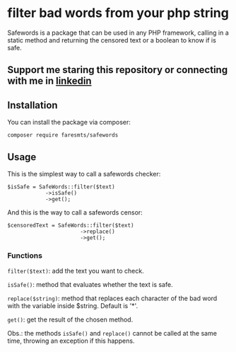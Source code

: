 # filter bad words from your php string

Safewords is a package that can be used in any PHP framework, calling in a static method and returning the censored text or a boolean to know if is safe. 

## Support me staring this repository or connecting with me in [linkedin](https://www.linkedin.com/in/matheusfares/)

## Installation

You can install the package via composer: 

```
composer require faresmts/safewords
```

## Usage

This is the simplest way to call a safewords checker: 
```
$isSafe = SafeWords::filter($text)
            ->isSafe()
            ->get();
```
And this is the way to call a safewords censor:
```
$censoredText = SafeWords::filter($text)
                       ->replace()
                       ->get();
```

### Functions

`filter($text)`: add the text you want to check.

`isSafe()`: method that evaluates whether the text is safe.

`replace($string)`: method that replaces each character of the bad word with the variable inside $string. Default is '*'.

`get()`: get the result of the chosen method.

Obs.: the methods `isSafe()` and `replace()` cannot be called at the same time, throwing an exception if this happens.






